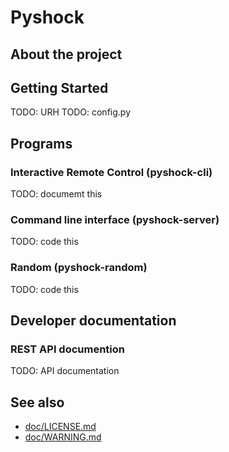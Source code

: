 # Pyshock

## About the project


## Getting Started

TODO: URH
TODO: config.py

## Programs

### Interactive Remote Control (pyshock-cli)

TODO: documemt this

### Command line interface (pyshock-server)

TODO: code this

### Random (pyshock-random)

TODO: code this

## Developer documentation

### REST API documention

TODO: API documentation

## See also

- [doc/LICENSE.md](doc/LICENSE.md)
- [doc/WARNING.md](doc/WARNING.md)